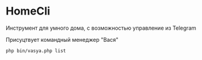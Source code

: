 # HomeCli
Инструмент для умного дома, с возможностью управление из Telegram

Присуцтвует командный менеджер "Вася"
```bash
php bin/vasya.php list
```